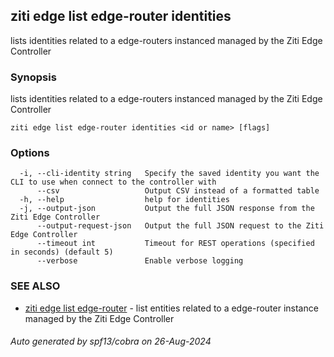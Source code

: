 ## ziti edge list edge-router identities

lists identities related to a edge-routers instanced managed by the Ziti Edge Controller

### Synopsis

lists identities related to a edge-routers instanced managed by the Ziti Edge Controller

```
ziti edge list edge-router identities <id or name> [flags]
```

### Options

```
  -i, --cli-identity string   Specify the saved identity you want the CLI to use when connect to the controller with
      --csv                   Output CSV instead of a formatted table
  -h, --help                  help for identities
  -j, --output-json           Output the full JSON response from the Ziti Edge Controller
      --output-request-json   Output the full JSON request to the Ziti Edge Controller
      --timeout int           Timeout for REST operations (specified in seconds) (default 5)
      --verbose               Enable verbose logging
```

### SEE ALSO

* [ziti edge list edge-router](../edge-router.md)	 - list entities related to a edge-router instance managed by the Ziti Edge Controller

###### Auto generated by spf13/cobra on 26-Aug-2024
